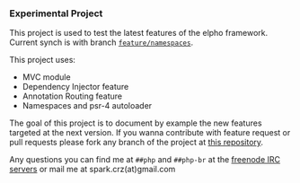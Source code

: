 ### Experimental Project

This project is used to test the latest features of the elpho framework.
Current synch is with branch [`feature/namespaces`](https://github.com/SparK-Cruz/elpho/tree/feature/namespaces).

This project uses:

* MVC module
* Dependency Injector feature
* Annotation Routing feature
* Namespaces and psr-4 autoloader

The goal of this project is to document by example the new features targeted at the next version.
If you wanna contribute with feature request or pull requests please fork any branch of the project at [this repository](https://github.com/SparK-Cruz/elpho).

Any questions you can find me at `##php` and `##php-br` at the [freenode IRC servers](http://freenode.net/) or mail me at spark.crz(at)gmail.com
